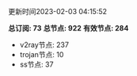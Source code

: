 更新时间2023-02-03 04:15:52

**总订阅: 73**
**总节点: 922**
**有效节点: 284**
- v2ray节点: 237
- trojan节点: 10
- ss节点: 37
